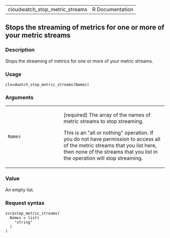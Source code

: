 <table style="width: 100%;">
<tbody>
<tr class="odd">
<td>cloudwatch_stop_metric_streams</td>
<td style="text-align: right;">R Documentation</td>
</tr>
</tbody>
</table>

## Stops the streaming of metrics for one or more of your metric streams

### Description

Stops the streaming of metrics for one or more of your metric streams.

### Usage

    cloudwatch_stop_metric_streams(Names)

### Arguments

<table>
<colgroup>
<col style="width: 35%" />
<col style="width: 65%" />
</colgroup>
<tbody>
<tr class="odd">
<td><code id="cloudwatch_stop_metric_streams_:_Names">Names</code></td>
<td><p>[required] The array of the names of metric streams to stop
streaming.</p>
<p>This is an "all or nothing" operation. If you do not have permission
to access all of the metric streams that you list here, then none of the
streams that you list in the operation will stop streaming.</p></td>
</tr>
</tbody>
</table>

### Value

An empty list.

### Request syntax

    svc$stop_metric_streams(
      Names = list(
        "string"
      )
    )
